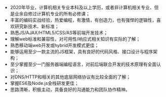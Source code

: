 - 2020年毕业，计算机相关专业本科及以上学历，或者非计算机相关专业、但是业余自修过计算机专业的所有必修课；
- 丰富的编码实战经验，热爱编程，有激情，有创造力，也有强悍的逻辑性，喜欢研究新技术、新标准；
- 熟悉JS/AJAX/HTML5/CSS/AS等前端开发技术；
- 理解web标准和兼容性，对可用性/响应式相关知识有实际的了解；
- 熟悉移动端web开发或hybrid开发模式更佳；
- 能够运用至少一款主流的JS框架，具有良好的代码风格、接口设计与程序架构；
- 至少掌握至少一门服务器端编程语言，对前后端联合开发的技术原理有全面认识；
- 对DNS/HTTP和相关的其他底层网络协议有比较全面的了解；
- 掌握ES6及Node.js全栈研发更佳；
- 思路清晰，积极主动，具备良好的沟通能力和团队协作精神。